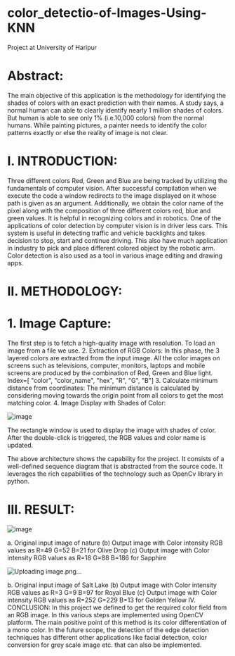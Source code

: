 # color_detectio-of-Images-Using-KNN
Project at University of Haripur

# Abstract:
The main objective of this application is the methodology for identifying the shades of colors with an exact prediction with their names. A study says, a normal human can able to clearly identify nearly 1 million shades of colors. But human is able to see only 1% (i.e.10,000 colors) from the normal humans. While painting pictures, a painter needs to identify the color patterns exactly or else the reality of image is not clear.
# I.	INTRODUCTION:
Three different colors Red, Green and Blue are being tracked by utilizing the fundamentals of computer vision. After successful compilation when we execute the code a window redirects to the image displayed on it whose path is given as an argument.
Additionally, we obtain the color name of the pixel along with the composition of three different colors red, blue and green values. It is helpful in recognizing colors and in robotics. One of the applications of color detection by computer vision is in driver less cars. This system is useful in detecting traffic and vehicle backlights and takes decision to stop, start and continue driving. This also have much application in industry to pick and place different colored object by the robotic arm. Color detection is also used as a tool in various image editing and drawing apps.

# II.	 METHODOLOGY:
# 1.	Image Capture: 
The first step is to fetch a high-quality image with resolution. To load an image from a file we use.
2.	Extraction of RGB Colors: 
In this phase, the 3 layered colors are extracted from the input image. All the color images on screens such as televisions, computer, monitors, laptops and mobile screens are produced by the combination of Red, Green and Blue light. 
Index=[ "color", "color_name", "hex", "R", "G", "B"] 
3.	Calculate minimum distance from coordinates:
The minimum distance is calculated by considering moving towards the origin point from all colors to get the most matching color.
4.	Image Display with Shades of Color:

![image](https://user-images.githubusercontent.com/76808385/191727968-783a0054-0add-40a4-b729-f9107021cc8d.png)

The rectangle window is used to display the image with shades of color. After the double-click is triggered, the RGB values and color name is updated.
 
The above architecture shows the capability for the project. It consists of a well-defined sequence diagram that is abstracted from the source code. It leverages the rich capabilities of the technology such as OpenCv library in python.
# III.	RESULT:

![image](https://user-images.githubusercontent.com/76808385/191728009-4f3a1112-3b45-45de-bb5c-ea027a94a67d.png)
 
a.	Original input image of nature (b) Output image with Color intensity RGB values as R=49 G=52 B=21 for Olive Drop (c) Output image with Color intensity RGB values as R=18 G=88 B=186 for Sapphire
 
 ![Uploading image.png…]()

b.	Original input image of Salt Lake (b) Output image with Color intensity RGB values as R=3 G=9 B=97 for Royal Blue (c) Output image with Color intensity RGB values as R=252 G=229 B=13 for Golden Yellow
IV.	CONCLUSION:
In this project we defined to get the required color field from an RGB image. In this various steps are implemented using OpenCV platform. The main positive point of this method is its color differentiation of a mono color.
In the future scope, the detection of the edge detection techniques has different other applications like facial detection, color conversion for grey scale image etc. that can also be implemented.
